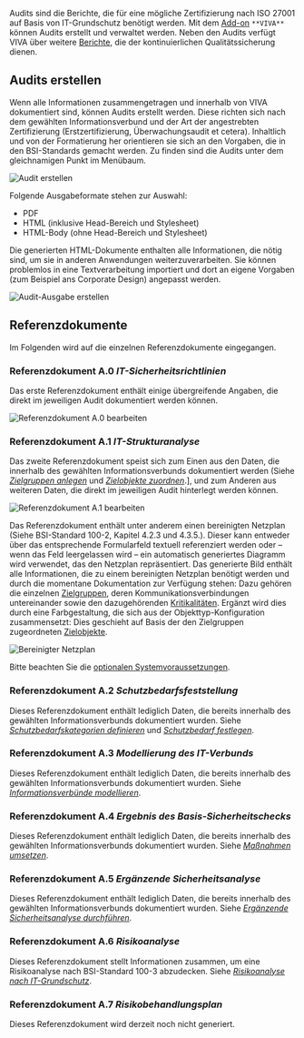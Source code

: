 Audits sind die Berichte, die für eine mögliche Zertifizierung nach ISO 27001 auf Basis von IT-Grundschutz benötigt werden. Mit dem [Add-on](/display/de/i-doit+pro+Add-ons) `**VIVA**` können Audits erstellt und verwaltet werden. Neben den Audits verfügt VIVA über weitere [Berichte](/display/de/Berichte+mit+VIVA), die der kontinuierlichen Qualitätssicherung dienen.

Audits erstellen
----------------

Wenn alle Informationen zusammengetragen und innerhalb von VIVA dokumentiert sind, können Audits erstellt werden. Diese richten sich nach dem gewählten Informationsverbund und der Art der angestrebten Zertifizierung (Erstzertifizierung, Überwachungsaudit et cetera). Inhaltlich und von der Formatierung her orientieren sie sich an den Vorgaben, die in den BSI-Standards gemacht werden. Zu finden sind die Audits unter dem gleichnamigen Punkt im Menübaum.

![Audit erstellen](/download/attachments/13598768/i-doit_viva_audit_erstellen.png?version=1&modificationDate=1441636783097&api=v2&effects=drop-shadow "Audit erstellen")

Folgende Ausgabeformate stehen zur Auswahl:

*   PDF
*   HTML (inklusive Head-Bereich und Stylesheet)
*   HTML-Body (ohne Head-Bereich und Stylesheet)

Die generierten HTML-Dokumente enthalten alle Informationen, die nötig sind, um sie in anderen Anwendungen weiterzuverarbeiten. Sie können problemlos in eine Textverarbeitung importiert und dort an eigene Vorgaben (zum Beispiel ans Corporate Design) angepasst werden.

![Audit-Ausgabe erstellen](/download/attachments/13598768/i-doit_viva_audit_ausgabe_erstellen.png?version=1&modificationDate=1441636783083&api=v2&effects=drop-shadow "Audit-Ausgabe erstellen")

Referenzdokumente
-----------------

Im Folgenden wird auf die einzelnen Referenzdokumente eingegangen.

### Referenzdokument A.0 _IT-Sicherheitsrichtlinien_

Das erste Referenzdokument enthält einige übergreifende Angaben, die direkt im jeweiligen Audit dokumentiert werden können.

![Referenzdokument A.0 bearbeiten](/download/attachments/13598768/i-doit_viva_referenzdokument_a0_bearbeiten.png?version=1&modificationDate=1441636783048&api=v2&effects=drop-shadow "Referenzdokument A.0 bearbeiten")

### Referenzdokument A.1 _IT-Strukturanalyse_

Das zweite Referenzdokument speist sich zum Einen aus den Daten, die innerhalb des gewählten Informationsverbunds dokumentiert werden (Siehe _[Zielgruppen anlegen](/display/de/Vorgehensweise+mit+VIVA#VorgehensweisemitVIVA-Zielgruppenanlegen)_ und _[Zielobjekte zuordnen](/display/de/Vorgehensweise+mit+VIVA#VorgehensweisemitVIVA-Zielobjektezuordnen)_.\], und zum Anderen aus weiteren Daten, die direkt im jeweiligen Audit hinterlegt werden können.

![Referenzdokument A.1 bearbeiten](/download/attachments/13598768/i-doit_viva_referenzdokument_a1_bearbeiten.png?version=1&modificationDate=1441636783035&api=v2&effects=drop-shadow "Referenzdokument A.1 bearbeiten")

Das Referenzdokument enthält unter anderem einen bereinigten Netzplan (Siehe BSI-Standard 100-2, Kapitel 4.2.3 und 4.3.5.). Dieser kann entweder über das entsprechende Formularfeld textuell referenziert werden oder – wenn das Feld leergelassen wird – ein automatisch generiertes Diagramm wird verwendet, das den Netzplan repräsentiert. Das generierte Bild enthält alle Informationen, die zu einem bereinigten Netzplan benötigt werden und durch die momentane Dokumentation zur Verfügung stehen: Dazu gehören die einzelnen [Zielgruppen](/display/de/Vorgehensweise+mit+VIVA#VorgehensweisemitVIVA-Zielgruppenanlegen), deren Kommunikationsverbindungen untereinander sowie den dazugehörenden [Kritikalitäten](/display/de/Vorgehensweise+mit+VIVA#VorgehensweisemitVIVA-Schutzbedarffestlegen). Ergänzt wird dies durch eine Farbgestaltung, die sich aus der Objekttyp-Konfiguration zusammensetzt: Dies geschieht auf Basis der den Zielgruppen zugeordneten [Zielobjekte](/display/de/Vorgehensweise+mit+VIVA#VorgehensweisemitVIVA-Zielobjektezuordnen).

![Bereinigter Netzplan](/download/attachments/13598768/i-doit_viva_network_plan.jpg?version=1&modificationDate=1441636782952&api=v2&effects=drop-shadow "Bereinigter Netzplan")

Bitte beachten Sie die [optionalen Systemvoraussetzungen](/display/de/Vorbereitung+der+VIVA-Installation).

### Referenzdokument A.2 _Schutzbedarfsfeststellung_

Dieses Referenzdokument enthält lediglich Daten, die bereits innerhalb des gewählten Informationsverbunds dokumentiert wurden. Siehe [_Schutzbedarfskategorien definieren_](/display/de/Vorgehensweise+mit+VIVA#VorgehensweisemitVIVA-Schutzbedarfskategoriendefinieren) und _[Schutzbedarf festlegen](/display/de/Vorgehensweise+mit+VIVA#VorgehensweisemitVIVA-Schutzbedarffestlegen)_.

### Referenzdokument A.3 _Modellierung des IT-Verbunds_

Dieses Referenzdokument enthält lediglich Daten, die bereits innerhalb des gewählten Informationsverbunds dokumentiert wurden. Siehe _[Informationsverbünde modellieren](/display/de/Vorgehensweise+mit+VIVA#VorgehensweisemitVIVA-Informationsverbündemodellieren)_.

### Referenzdokument A.4 _Ergebnis des Basis-Sicherheitschecks_

Dieses Referenzdokument enthält lediglich Daten, die bereits innerhalb des gewählten Informationsverbunds dokumentiert wurden. Siehe _[Maßnahmen umsetzen](/display/de/Vorgehensweise+mit+VIVA#VorgehensweisemitVIVA-Maßnahmenumsetzen)_.

### Referenzdokument A.5 _Ergänzende Sicherheitsanalyse_

Dieses Referenzdokument enthält lediglich Daten, die bereits innerhalb des gewählten Informationsverbunds dokumentiert wurden. Siehe _[Ergänzende Sicherheitsanalyse durchführen](/display/de/Vorgehensweise+mit+VIVA#VorgehensweisemitVIVA-ErgänzendeSicherheitsanalysedurchführen)_.

### Referenzdokument A.6 _Risikoanalyse_

Dieses Referenzdokument stellt Informationen zusammen, um eine Risikoanalyse nach BSI-Standard 100-3 abzudecken. Siehe _[Risikoanalyse nach IT-Grundschutz](/display/de/Risikoanalyse+nach+IT-Grundschutz)_.

### Referenzdokument A.7 _Risikobehandlungsplan_

Dieses Referenzdokument wird derzeit noch nicht generiert.